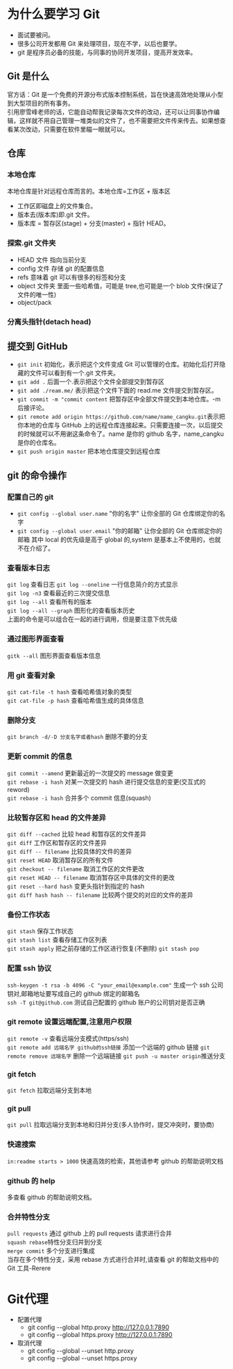 # 为什么要学习 Git

- 面试要被问。
- 很多公司开发都用 Git 来处理项目，现在不学，以后也要学。
- git 是程序员必备的技能，与同事的协同开发项目，提高开发效率。

## Git 是什么

官方话：Git 是一个免费的开源分布式版本控制系统，旨在快速高效地处理从小型到大型项目的所有事务。  
引用廖雪峰老师的话，它能自动帮我记录每次文件的改动，还可以让同事协作编辑，这样就不用自己管理一堆类似的文件了，也不需要把文件传来传去。如果想查看某次改动，只需要在软件里瞄一眼就可以。

## 仓库

### 本地仓库

本地仓库是针对远程仓库而言的。本地仓库=工作区 + 版本区

- 工作区即磁盘上的文件集合。
- 版本去(版本库)即.git 文件。
- 版本库 = 暂存区(stage) + 分支(master) + 指针 HEAD。

### 探索.git 文件夹

- HEAD 文件 指向当前分支
- config 文件 存储 git 的配置信息
- refs 意味着 git 可以有很多的标签和分支
- object 文件夹 里面一些哈希值，可能是 tree,也可能是一个 blob 文件(保证了文件的唯一性)
- object/pack

### 分离头指针(detach head)

## 提交到 GitHub

- `git init` 初始化，表示把这个文件变成 Git 可以管理的仓库。初始化后打开隐藏的文件可以看到有一个.git 文件夹。
- `git add .` 后面一个.表示把这个文件全部提交到暂存区
- `git add ./ream.me/` 表示把这个文件下面的 read.me 文件提交到暂存区。
- `git commit -m "commit content` 把暂存区中全部文件提交到本地仓库。-m 后接评论。
- `git remote add origin https://github.com/name/name_cangku.git`表示把你本地的仓库与 GitHub 上的远程仓库连接起来。只需要连接一次，以后提交的时候就可以不用谢这条命令了。name 是你的 github 名字，name_cangku 是你的仓库名。
- `git push origin master` 把本地仓库提交到远程仓库

## git 的命令操作

### 配置自己的 git

- `git config --global user.name` "你的名字" 让你全部的 Git 仓库绑定你的名字
- `git config --global user.email` "你的邮箱" 让你全部的 Git 仓库绑定你的邮箱
  其中 local 的优先级是高于 global 的,system 是基本上不使用的，也就不在介绍了。

### 查看版本日志

`git log` 查看日志
`git log --oneline` 一行信息简介的方式显示  
`git log -n3` 查看最近的三次提交信息  
`git log --all` 查看所有的版本  
`git log --all --graph` 图形化的查看版本历史  
上面的命令是可以组合在一起的进行调用，但是要注意下优先级

### 通过图形界面查看

`gitk --all` 图形界面查看版本信息

### 用 git 查看对象

`git cat-file -t hash` 查看哈希值对象的类型  
`git cat-file -p hash` 查看哈希值生成的具体信息

### 删除分支

`git branch -d/-D 分支名字或者hash` 删除不要的分支

### 更新 commit 的信息

`git commit --amend` 更新最近的一次提交的 message 做变更  
`git rebase -i hash` 对某一次提交的 hash 进行提交信息的变更(交互式的 reword)  
`git rebase -i hash` 合并多个 commit 信息(squash)

### 比较暂存区和 head 的文件差异

`git diff --cached` 比较 head 和暂存区的文件差异  
`git diff` 工作区和暂存区的文件差异  
`git diff -- filename` 比较具体的文件的差异  
`git reset HEAD` 取消暂存区的所有文件  
`git checkout -- filename` 取消工作区的文件更改  
`git reset HEAD -- filename` 取消暂存区中具体的文件的更改  
`git reset --hard hash` 变更头指针到指定的 hash  
`git diff hash hash -- filename` 比较两个提交的对应的文件的差异

### 备份工作状态

`git stash` 保存工作状态  
`git stash list` 查看存储工作区列表  
`git stash apply` 把之前存储的工作区进行恢复(不删除)
`git stash pop`

### 配置 ssh 协议

`ssh-keygen -t rsa -b 4096 -C "your_email@example.com"` 生成一个 ssh 公司钥对,邮箱地址要写成自己的 github 绑定的邮箱名  
`ssh -T git@github.com` 测试自己配置的 github 账户的公司钥对是否正确

### git remote 设置远端配置,注意用户权限

`git remote -v` 查看远端分支模式(https/ssh)  
`git remote add 远端名字 github的ssh链接` 添加一个远端的 github 链接
`git remote remove 远端名字` 删除一个远端链接
`git push -u master origin`推送分支

### git fetch

`git fetch` 拉取远端分支到本地

### git pull

`git pull` 拉取远端分支到本地和归并分支(多人协作时，提交冲突时，要协商)

### 快速搜索

`in:readme starts > 1000` 快速高效的检索，其他请参考 github 的帮助说明文档

### github 的 help

多查看 github 的帮助说明文档。

### 合并特性分支

`pull requests` 通过 github 上的 pull requests 请求进行合并  
`squash rebase`特性分支归并到分支  
`merge commit` 多个分支进行集成  
当存在多个特性分支，采用 rebase 方式进行合并时,请查看 git 的帮助文档中的 Git 工具-Rerere


# Git代理
  - 配置代理
    - git config --global http.proxy http://127.0.0.1:7890
    - git config --global https.proxy http://127.0.0.1:7890
  - 取消代理
    - git config --global --unset http.proxy 
    - git config --global --unset https.proxy